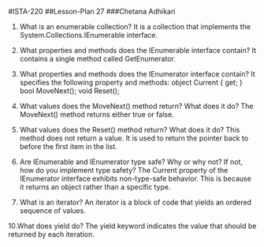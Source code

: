 #ISTA-220
##Lesson-Plan 27
###Chetana Adhikari


1. What is an enumerable collection?
It is a collection that implements the System.Collections.IEnumerable interface.

2. What properties and methods does the IEnumerable interface contain?
It contains a single method called GetEnumerator.

3. What properties and methods does the IEnumerator interface contain?
It specifies the following property and methods:
object Current { get; }
bool MoveNext();
void Reset();

4. What values does the MoveNext() method return? What does it do?
The MoveNext() method returns either true or false. 

5. What values does the Reset() method return? What does it do?
This method does not return a value. It is used to return the pointer back to before the first item in the list.

6. Are IEnumerable and IEnumerator type safe? Why or why not? If not, how do you implement type safety?
The Current property of the IEnumerator interface exhibits non-type-safe behavior. This is because it returns an object rather than a specific type.
 
9. What is an iterator?
An iterator is a block of code that yields an ordered sequence of values. 

10.What does yield do?
The yield keyword indicates the value that should be returned by each iteration. 